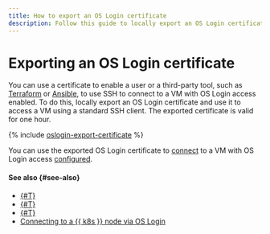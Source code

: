 ```yaml
---
title: How to export an OS Login certificate
description: Follow this guide to locally export an OS Login certificate so it can be used to connect over SSH to VMs with OS Login access configured.
---
```


# Exporting an OS Login certificate

You can use a certificate to enable a user or a third-party tool, such as [Terraform](https://www.terraform.io/) or [Ansible](https://www.ansible.com/), to use SSH to connect to a VM with OS Login access enabled. To do this, locally export an OS Login certificate and use it to access a VM using a standard SSH client. The exported certificate is valid for one hour.

{% include [oslogin-export-certificate](../../../_includes/compute/oslogin-export-certificate.md) %}

You can use the exported OS Login certificate to [connect](./os-login.md#connect-via-exported-certificate) to a VM with OS Login access [configured](../vm-control/vm-update.md#enable-oslogin-access).

#### See also {#see-also}

* [{#T}](../../../organization/operations/os-login-access.md)
* [{#T}](../../../organization/operations/add-ssh.md)
* [{#T}](./os-login.md)
* [Connecting to a {{ k8s }} node via OS Login](../../../managed-kubernetes/operations/node-connect-oslogin.md)
